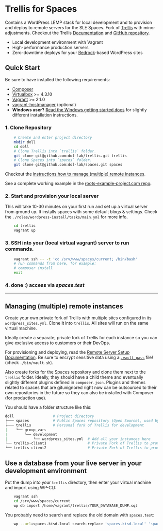 # Trellis for Spaces

Contains a WordPress LEMP stack for local development and to provision and deploy to remote servers for the SLE Spaces. Fork of [Trellis](https://github.com/roots/trellis) with minor adjustments. Checkout the Trellis [Documentation](https://roots.io/trellis/docs) and [GitHub repository](https://github.com/roots/trellis).

- Local development environment with Vagrant
- High-performance production servers
- Zero-downtime deploys for your [Bedrock](https://roots.io/bedrock/)-based WordPress sites

## Quick Start

Be sure to have installed the following requirements:

- [Composer](https://getcomposer.org/doc/00-intro.md#installation-linux-unix-osx)
- [Virtualbox](https://www.virtualbox.org/wiki/Downloads) >= 4.3.10
- [Vagrant](https://www.vagrantup.com/downloads.html) >= 2.1.0
- [vagrant-hostmanager](https://github.com/devopsgroup-io/vagrant-hostmanager) (optional)
- **Windows user?** [Read the Windows getting started docs](https://roots.io/getting-started/docs/windows-development-environment-trellis/) for slightly different installation instructions.

### 1. Clone Repository

```sh
    # Create and enter project directory
    mkdir doll
    cd doll
    # Clone Trellis into `trellis` folder.
    git clone git@github.com:dol-lab/trellis.git trellis
    # Clone Spaces into `spaces` folder.
    git clone git@github.com:dol-lab/spaces.git spaces
```

Checkout the [instructions how to manage (multiple) remote instances](#markdown-header-managing-multiple-remote-instances).

See a complete working example in the [roots-example-project.com repo](https://github.com/roots/roots-example-project.com).

### 2. Start and provision your local server

This will take 10-30 minutes on your first run and set up a virtual server from ground up. It installs spaces with some default blogs & settings. Check the `./roles/wordpress-install/tasks/main.yml` for more info.

```sh
    cd trellis
    vagrant up
```

### 3. SSH into your (local virtual vagrant) server to run commands.

```sh
    vagrant ssh -- -t 'cd /srv/www/spaces/current; /bin/bash'
    # run commands from here, for example:
    # composer install
    exit
```

### 4. done :) access via *spaces.test*

---

## Managing (multiple) remote instances

Create your own private fork of Trellis with multiple sites configured in its `wordpress_sites.yml`. Clone it into `trellis`. All sites will run on the same virtual machine.

Ideally create a separate, private fork of Trellis for each instance so you can give exclusive access to customers or their DevOps.

For provisioning and deploying, read the [Remote Server Setup Documentation](https://roots.io/trellis/docs/remote-server-setup/).
Be sure to encrypt sensitive data using a [`.vault_pass`](https://roots.io/trellis/docs/vault/) file! (check `./bin/vault.sh`).

Also create forks for the Spaces repository and clone them next to the `trellis` folder.
Ideally, they should have a child theme and eventually slightly different plugins defined in `composer.json`. Plugins and themes related to spaces that are gitunignored right now can be outsourced to their own repositories in the future so they can also be installed with Composer (for production use).

You should have a folder structure like this:

```sh
doll                  # Project directory
├─── spaces           # Public Spaces repository (Open Source), used by (most) clients.
├─── trellis          # Personal fork of Trellis for development
|    └── group_vars
|        └── development
|            └── wordpress_sites.yml  # Add all your instances here
└── trellis-client1                   # Private Fork of Trellis to provision and deploy to server of Client 1
└── trellis-client2                   # Private Fork of Trellis to provision and deploy to server of Client 2

```

## Use a database from your live server in your development environment

Put the dump into your `trellis` directory, then enter your virtual machine and import using WP-CLI:

```sh
    vagrant ssh
    cd /srv/www/spaces/current
    wp db import /home/vagrant/trellis/YOUR_DATABASE_DUMP.sql
```

You probably need to search and replace the old domain with `spaces.test`:

```sh
    wp --url=spaces.kisd.local search-replace 'spaces.kisd.local' 'spaces.test' --all-tables --skip-columns=guid --precise --recurse-objects --verbose
```

